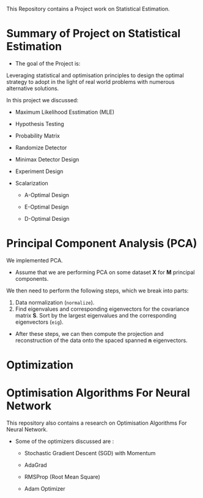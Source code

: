 




This Repository contains a Project work on Statistical Estimation.

# Summary of Project on  Statistical Estimation

* The goal of the Project is:

Leveraging statistical and optimisation principles to design the
optimal strategy to adopt in the light of real world problems with numerous alternative solutions.

In this project we discussed:

* Maximum Likelihood Esstimation (MLE)

* Hypothesis Testing 

*  Probability Matrix

* Randomize Detector 

* Minimax Detector Design 

* Experiment Design

* Scalarization 
   
   * A-Optimal Design
   
   * E-Optimal Design
   
   * D-Optimal Design
  


# Principal Component Analysis (PCA)

We  implemented  PCA. 

* Assume that we are performing PCA on some dataset **X** for **M** principal components. 

We then need to perform the following steps, which we break into parts:

   1. Data normalization (`normalize`).
   2. Find eigenvalues and corresponding eigenvectors for the covariance matrix **S**.
   Sort by the largest eigenvalues and the corresponding eigenvectors (`eig`).

* After these steps, we can then compute the projection and reconstruction of the data onto the spaced spanned **n**  eigenvectors.



# Optimization


# Optimisation Algorithms For Neural Network

This repository also contains a research on Optimisation Algorithms For Neural Network.

* Some of the optimizers discussed are :

    * Stochastic Gradient Descent (SGD) with Momentum
    
    * AdaGrad
    
    * RMSProp (Root Mean Square)
    
    * Adam Optimizer
    





